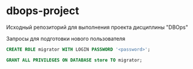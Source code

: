 # dbops-project
Исходный репозиторий для выполнения проекта дисциплины "DBOps"


Запросы для подготовки нового пользователя

```sql
CREATE ROLE migrator WITH LOGIN PASSWORD '<password>';

GRANT ALL PRIVILEGES ON DATABASE store TO migrator;
```
